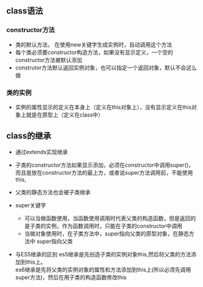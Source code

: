## class语法  

### constructor方法  
- 类的默认方法， 在使用new关键字生成实例时，自动调用这个方法
- 每个类必须要constructor构造方法，如果没有显示定义，一个空的constructor方法被默认添加
- construtor方法默认返回实例对象，也可以指定一个返回对象，默认不会这么做

### 类的实例  
- 实例的属性显示的定义在本身上（定义在this对象上），没有显示定义在this对象上就是在原型上（定义在class中）



## class的继承  
- 通过extends实现继承 
- 子类的constructor方法如果显示添加，必须在constructor中调用super()，而且是放在constructor方法的最上方，或者说super方法调用前，不能使用this,
- 父类的静态方法也会被子类继承
- super关键字  
  - 可以当做函数使用，当函数使用调用时代表父类的构造函数，但是返回的是子类的实例，作为函数调用时，只能在子类的constructor中调用
  - 当做对象使用时，在子类方法中，super指向父类的原型对象，在静态方法中 super指向父类


- 与ES5继承的区别
  es5继承是先创造子类的实例对象this,然后将父类的方法添加到this上。  
  es6继承是先将父类的实例对象的属性和方法添加到this上(所以必须先调用super方法)，然后在用子类的构造函数修改this
